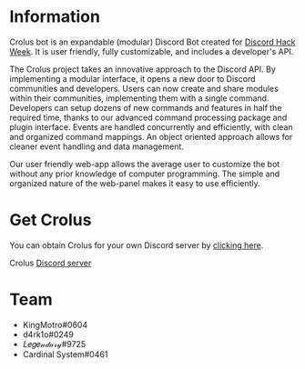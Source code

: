 # Information
Crolus bot is an expandable (modular) Discord Bot created for [Discord Hack Week](https://blog.discordapp.com/discord-community-hack-week-build-and-create-alongside-us-6b2a7b7bba33?gi=3b42d82a0608). It is user friendly, fully customizable, and includes a developer's API.

The Crolus project takes an innovative approach to the Discord API. By implementing a modular interface, it opens a new door to Discord communities and developers. Users can now create and share modules within their communities, implementing them with a single command. Developers can setup dozens of new commands and features in half the required time, thanks to our advanced command processing package and plugin interface. Events are handled concurrently and efficiently, with clean and organized command mappings. An object oriented approach allows for cleaner event handling and data management.

Our user friendly web-app allows the average user to customize the bot without any prior knowledge of computer programming. The simple and organized nature of the web-panel makes it easy to use efficiently.

# Get Crolus
You can obtain Crolus for your own Discord server by [clicking here](https://discordapp.com/api/oauth2/authorize?client_id=592265882248675360&permissions=0&scope=bot).

Crolus [Discord server](https://discord.gg/3zunh3F)
# Team
- KingMotro#0604
- d4rk1o#0249
- 𝐿𝑒𝑔𝑒𝓃𝒹𝒶𝓇𝓎#9725
- Cardinal System#0461
